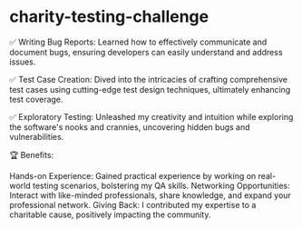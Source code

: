 # charity-testing-challenge

✅ Writing Bug Reports: Learned how to effectively communicate and document bugs, ensuring developers can easily understand and address issues.

✅ Test Case Creation: Dived into the intricacies of crafting comprehensive test cases using cutting-edge test design techniques, ultimately enhancing test coverage.

✅ Exploratory Testing: Unleashed my creativity and intuition while exploring the software's nooks and crannies, uncovering hidden bugs and vulnerabilities.

🏆 Benefits:

Hands-on Experience: Gained practical experience by working on real-world testing scenarios, bolstering my QA skills.
Networking Opportunities: Interact with like-minded professionals, share knowledge, and expand your professional network.
Giving Back: I contributed my expertise to a charitable cause, positively impacting the community.
